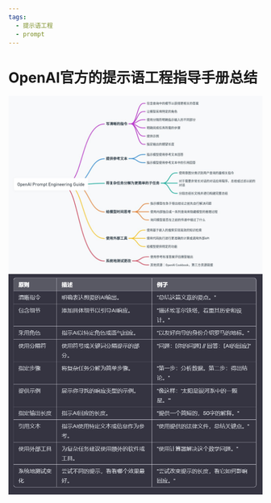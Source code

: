 ```yaml
---
tags:
  - 提示语工程
  - prompt
---
```

# OpenAI官方的提示语工程指导手册总结

![](../images/OpenAIPromptGuide.png)
![](../images/OpenAIPromptTable.png)

